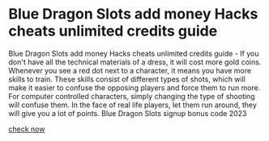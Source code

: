 # Blue Dragon Slots add money Hacks cheats unlimited credits guide

Blue Dragon Slots add money Hacks cheats unlimited credits guide - If you don't have all the technical materials of a dress, it will cost more gold coins. Whenever you see a red dot next to a character, it means you have more skills to train. These skills consist of different types of shots, which will make it easier to confuse the opposing players and force them to run more. For computer controlled characters, simply changing the type of shooting will confuse them. In the face of real life players, let them run around, they will give you a lot of points. Blue Dragon Slots signup bonus code 2023

[check now](https://fifamcheat.top/blue-dragon-slots/)

